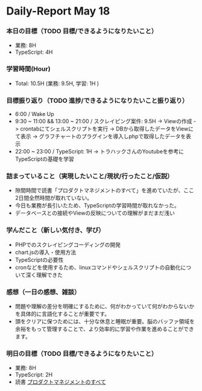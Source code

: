# Daily-Report May 18

### 本日の目標（TODO 目標/できるようになりたいこと）
- 業務: 8H
- TypeScript: 4H

### 学習時間(Hour)
- Total: 10.5H (業務: 9.5H, 学習: 1H )

### 目標振り返り（TODO 進捗/できるようになりたいこと振り返り）
- 6:00 / Wake Up
- 9:30 ~ 11:00 && 13:00 ~ 21:00 / スクレイピング案件: 9.5H
-> Viewの作成
-> crontabにてシェルスクリプトを実行
-> DBから取得したデータをViewにて表示
-> グラフチャートのプラグインを導入しphpで取得したデータを表示
- 22:00 ~ 23:00 / TypeScript: 1H
-> トラハックさんのYoutubeを参考にTypeScriptの基礎を学習

### 詰まっていること（実現したいこと/現状/行ったこと/仮説）
- 隙間時間で読書「プロダクトマネジメントのすべて」を進めていたが、ここ2日間全然時間が取れていない。
- 今日も業務が長引いたため、TypeScriptの学習時間が取れなかった。
- データベースとの接続やViewの反映についての理解がまだまだ浅い

### 学んだこと（新しい気付き、学び）
- PHPでのスクレイピングコーディングの開発
- chart.jsの導入・使用方法
- TypeScriptの必要性
- cronなどを使用するため、linuxコマンドやシェルスクリプトの自動化について深く理解できた

### 感想（一日の感想、雑談）
- 問題や理解の差分を明確にするために、何がわかっていて何がわからないかを具体的に言語化することが重要です。
- 頭をクリアに保つためには、十分な休息と睡眠が重要。脳のバッファ領域を余裕をもって管理することで、より効率的に学習や作業を進めることができます。


### 明日の目標（TODO 目標/できるようになりたいこと）
- 業務: 8H
- TypeScript: 2H
- 読書 [プロダクトマネジメントのすべて](https://amzn.asia/d/6NJXPdP)
